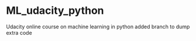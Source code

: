 # ML_udacity_python
Udacity online course on machine learning in python
added branch to dump extra code
